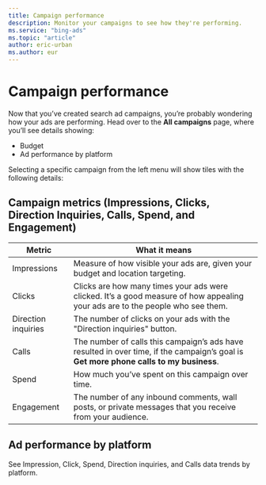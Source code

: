 ```yaml
---
title: Campaign performance
description: Monitor your campaigns to see how they're performing.
ms.service: "bing-ads"
ms.topic: "article"
author: eric-urban
ms.author: eur
---
```


# Campaign performance

Now that you’ve created search ad campaigns, you’re probably wondering how your ads are performing. Head over to the **All campaigns** page, where you’ll see details showing:

- Budget
- Ad performance by platform

Selecting a specific campaign from the left menu will show tiles with the following details:

## Campaign metrics (Impressions, Clicks, Direction Inquiries, Calls, Spend, and Engagement)

|Metric|What it means|
|---|---|
|Impressions|Measure of how visible your ads are, given your budget and location targeting.|
|Clicks|Clicks are how many times your ads were clicked. It’s a good measure of how appealing your ads are to the people who see them.|
|Direction inquiries|The number of clicks on your ads with the "Direction inquiries" button.|
|Calls|The number of calls this campaign’s ads have resulted in over time, if the campaign’s goal is **Get more phone calls to my business**.|
|Spend|How much you’ve spent on this campaign over time.|
|Engagement|The number of any inbound comments, wall posts, or private messages that you receive from your audience.|

## Ad performance by platform

See Impression, Click, Spend, Direction inquiries, and Calls data trends by platform.


